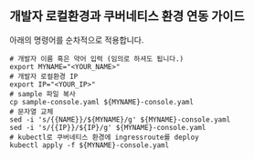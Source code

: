## 개발자 로컬환경과 쿠버네티스 환경 연동 가이드 

아래의 명령어를 순차적으로 적용합니다. 

```shell
# 개발자 이름 혹은 약어 입력 (임의로 하셔도 됩니다.)
export MYNAME="<YOUR_NAME>"
# 개발자 로컬환경 IP 
export IP="<YOUR_IP>"
# sample 파일 복사
cp sample-console.yaml ${MYNAME}-console.yaml
# 문자열 교체
sed -i 's/{{NAME}}/${MYNAME}/g' ${MYNAME}-console.yaml
sed -i 's/{{IP}}/${IP}/g' ${MYNAME}-console.yaml
# kubectl로 쿠버네티스 환경에 ingressroute를 deploy
kubectl apply -f ${MYNAME}-console.yaml
```
